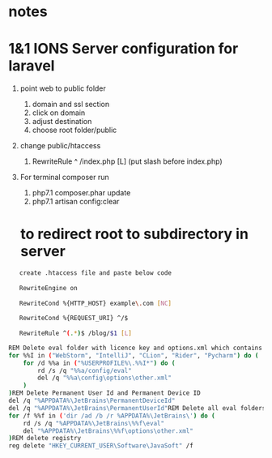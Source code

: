 # notes
# 1&1 IONS Server configuration for laravel
1. point web to public folder
   1. domain and ssl section
   2. click on domain
   3. adjust destination
   4. choose root folder/public
2. change public/htaccess
   1. RewriteRule ^ /index.php [L] (put slash before index.php)
3. For terminal composer run
   1. php7.1 composer.phar update
   2. php7.1 artisan config:clear
   
   
   # to redirect root to subdirectory in server
```bash
   create .htaccess file and paste below code
   
   RewriteEngine on
   
   RewriteCond %{HTTP_HOST} example\.com [NC]
   
   RewriteCond %{REQUEST_URI} ^/$
   
   RewriteRule ^(.*)$ /blog/$1 [L]
```


```bash
REM Delete eval folder with licence key and options.xml which contains a reference to it
for %%I in ("WebStorm", "IntelliJ", "CLion", "Rider", "Pycharm") do (
    for /d %%a in ("%USERPROFILE%\.%%I*") do (
        rd /s /q "%%a/config/eval"
        del /q "%%a\config\options\other.xml"
    )
)REM Delete Permanent User Id and Permanent Device ID
del /q "%APPDATA%\JetBrains\PermanentDeviceId"
del /q "%APPDATA%\JetBrains\PermanentUserId"REM Delete all eval folders and options.xml from appdata
for /f %%f in ('dir /ad /b /r %APPDATA%\JetBrains\') do (
    rd /s /q "%APPDATA%\JetBrains\%%f\eval"
    del "%APPDATA%\JetBrains\%%f\options\other.xml"
)REM delete registry
reg delete "HKEY_CURRENT_USER\Software\JavaSoft" /f
```
